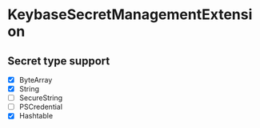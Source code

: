 # KeybaseSecretManagementExtension

## Secret type support

- [X] ByteArray
- [X] String
- [ ] SecureString
- [ ] PSCredential
- [X] Hashtable